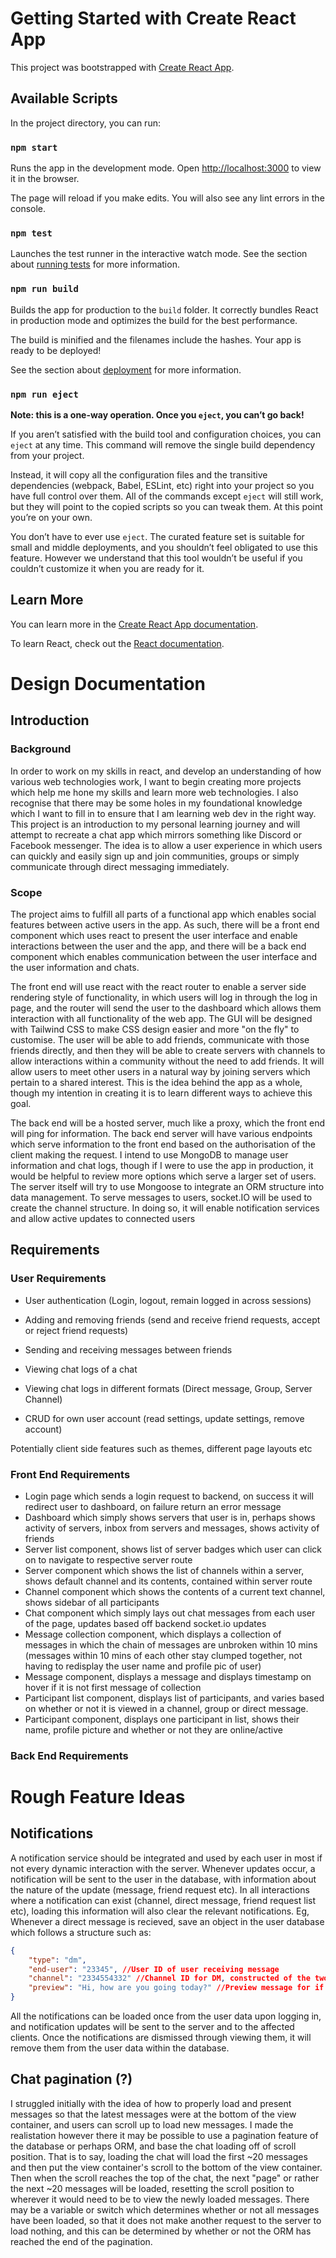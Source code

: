 # Getting Started with Create React App

This project was bootstrapped with [Create React App](https://github.com/facebook/create-react-app).

## Available Scripts

In the project directory, you can run:

### `npm start`

Runs the app in the development mode.
Open [http://localhost:3000](http://localhost:3000) to view it in the browser.

The page will reload if you make edits.
You will also see any lint errors in the console.

### `npm test`

Launches the test runner in the interactive watch mode.
See the section about [running tests](https://facebook.github.io/create-react-app/docs/running-tests) for more information.

### `npm run build`

Builds the app for production to the `build` folder.
It correctly bundles React in production mode and optimizes the build for the best performance.

The build is minified and the filenames include the hashes.
Your app is ready to be deployed!

See the section about [deployment](https://facebook.github.io/create-react-app/docs/deployment) for more information.

### `npm run eject`

**Note: this is a one-way operation. Once you `eject`, you can’t go back!**

If you aren’t satisfied with the build tool and configuration choices, you can `eject` at any time. This command will remove the single build dependency from your project.

Instead, it will copy all the configuration files and the transitive dependencies (webpack, Babel, ESLint, etc) right into your project so you have full control over them. All of the commands except `eject` will still work, but they will point to the copied scripts so you can tweak them. At this point you’re on your own.

You don’t have to ever use `eject`. The curated feature set is suitable for small and middle deployments, and you shouldn’t feel obligated to use this feature. However we understand that this tool wouldn’t be useful if you couldn’t customize it when you are ready for it.

## Learn More

You can learn more in the [Create React App documentation](https://facebook.github.io/create-react-app/docs/getting-started).

To learn React, check out the [React documentation](https://reactjs.org/).

# Design Documentation

## Introduction

### Background

In order to work on my skills in react, and develop an understanding of how various web technologies work, I want to begin creating more projects which help me hone my skills and learn more web technologies. I also recognise that there may be some holes in my foundational knowledge which I want to fill in to ensure that I am learning web dev in the right way. This project is an introduction to my personal learning journey and will attempt to recreate a chat app which mirrors something like Discord or Facebook messenger. The idea is to allow a user experience in which users can quickly and easily sign up and join communities, groups or simply communicate through direct messaging immediately.

### Scope

The project aims to fulfill all parts of a functional app which enables social features between active users in the app. As such, there will be a front end component which uses react to present the user interface and enable interactions between the user and the app, and there will be a back end component which enables communication between the user interface and the user information and chats.

The front end will use react with the react router to enable a server side rendering style of functionality, in which users will log in through the log in page, and the router will send the user to the dashboard which allows them interaction with all functionality of the web app. The GUI will be designed with Tailwind CSS to make CSS design easier and more "on the fly" to customise. The user will be able to add friends, communicate with those friends directly, and then they will be able to create servers with channels to allow interactions within a community without the need to add friends. It will allow users to meet other users in a natural way by joining servers which pertain to a shared interest. This is the idea behind the app as a whole, though my intention in creating it is to learn different ways to achieve this goal.

The back end will be a hosted server, much like a proxy, which the front end will ping for information. The back end server will have various endpoints which serve information to the front end based on the authorisation of the client making the request. I intend to use MongoDB to manage user information and chat logs, though if I were to use the app in production, it would be helpful to review more options which serve a larger set of users. The server itself will try to use Mongoose to integrate an ORM structure into data management. To serve messages to users, socket.IO will be used to create the channel structure. In doing so, it will enable notification services and allow active updates to connected users

## Requirements

### User Requirements

* User authentication (Login, logout, remain logged in across sessions)
* Adding and removing friends (send and receive friend requests, accept or reject friend requests)

* Sending and receiving messages between friends
* Viewing chat logs of a chat

* Viewing chat logs in different formats (Direct message, Group, Server Channel)
* CRUD for own user account (read settings, update settings, remove account)

Potentially client side features such as themes, different page layouts etc

### Front End Requirements

* Login page which sends a login request to backend, on success it will redirect user to dashboard, on failure return an error message
* Dashboard which simply shows servers that user is in, perhaps shows activity of servers, inbox from servers and messages, shows activity of friends
* Server list component, shows list of server badges which user can click on to navigate to respective server route
* Server component which shows the list of channels within a server, shows default channel and its contents, contained within server route
* Channel component which shows the contents of a current text channel, shows sidebar of all participants
* Chat component which simply lays out chat messages from each user of the page, updates based off backend socket.io updates
* Message collection component, which displays a collection of messages in which the chain of messages are unbroken within 10 mins (messages within 10 mins of each other stay clumped together, not having to redisplay the user name and profile pic of user)
* Message component, displays a message and displays timestamp on hover if it is not first message of collection
* Participant list component, displays list of participants, and varies based on whether or not it is viewed in a channel, group or direct message.
* Participant component, displays one participant in list, shows their name, profile picture and whether or not they are online/active

### Back End Requirements


# Rough Feature Ideas

## Notifications

A notification service should be integrated and used by each user in most if not every dynamic interaction with the server. Whenever updates occur, a notification will be sent to the user in the database, with information about the nature of the update (message, friend request etc). In all interactions where a notification can exist (channel, direct message, friend request list etc), loading this information will also clear the relevant notifications. Eg, Whenever a direct message is recieved, save an object in the user database which follows a structure such as:

```json
{
	"type": "dm",
	"end-user": "23345", //User ID of user receiving message
	"channel": "2334554332" //Channel ID for DM, constructed of the two participant User IDs concatenated
	"preview": "Hi, how are you going today?" //Preview message for if such a preview is implemented
}
```

All the notifications can be loaded once from the user data upon logging in, and notification updates will be sent to the server and to the affected clients. Once the notifications are dismissed through viewing them, it will remove them from the user data within the database.

## Chat pagination (?)

I struggled initially with the idea of how to properly load and present messages so that the latest messages were at the bottom of the view container, and users can scroll up to load new messages. I made the realistation however there it may be possible to use a pagination feature of the database or perhaps ORM, and base the chat loading off of scroll position. That is to say, loading the chat will load the first ~20 messages and then put the view container's scroll to the bottom of the view container. Then when the scroll reaches the top of the chat, the next "page" or rather the next ~20 messages will be loaded, resetting the scroll position to wherever it would need to be to view the newly loaded messages. There may be a variable or switch which determines whether or not all messages have been loaded, so that it does not make another request to the server to load nothing, and this can be determined by whether or not the ORM has reached the end of the pagination.
